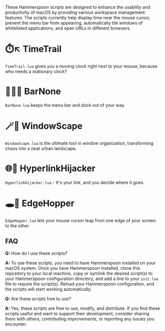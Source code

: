 These Hammerspoon scripts are designed to enhance the usability and productivity of macOS by providing various workspace management features. The scripts currently help display time near the mouse cursor, prevent the menu bar from appearing, automatically tile windows of whitelisted applications, and open URLs in different browsers.

# ⏱️↖️ TimeTrail
`TimeTrail.lua` gives you a moving clock right next to your mouse, because who needs a stationary clock?

# 🙅‍♂️🍔 BarNone
`BarNone.lua` keeps the menu bar and dock out of your way.

# 🪄🌇 WindowScape
`WindowScape.lua` is the ultimate tool in window organization, transforming chaos into a neat urban landscape.

# 🌐🔀 HyperlinkHijacker
`HyperlinkHijacker.lua` - It's your link, and you decide where it goes. 

# 🕳️🐁 EdgeHopper
`EdgeHopper.lua` lets your mouse cursor leap from one edge of your screen to the other.

## FAQ

**Q:** How do I use these scripts?

**A:** To use these scripts, you need to have Hammerspoon installed on your macOS system. Once you have Hammerspoon installed, clone this repository to your local machine, copy or symlink the desired script(s) to your Hammerspoon configuration directory, and add a line to your `init.lua` file to require the script(s). Reload your Hammerspoon configuration, and the scripts will start working automatically.

**Q:** Are these scripts free to use?

**A:** Yes, these scripts are free to use, modify, and distribute. If you find these scripts useful and want to support their development, consider sharing them with others, contributing improvements, or reporting any issues you encounter.
